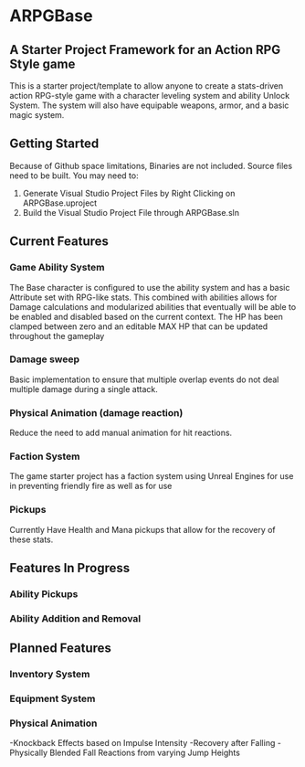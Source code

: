 # ARPGBase
## A Starter Project Framework for an Action RPG Style game
This is a starter project/template to allow anyone to create a stats-driven action RPG-style game with a character leveling system and ability Unlock System.
The system will also have equipable weapons, armor, and a basic magic system. 

## Getting Started
Because of Github space limitations, Binaries are not included. Source files need to be built. You may need to:
1. Generate Visual Studio Project Files by Right Clicking on ARPGBase.uproject
2. Build the Visual Studio Project File through ARPGBase.sln

## Current Features
### Game Ability System
The Base character is configured to use the ability system and has a basic Attribute set with RPG-like stats. This combined with abilities allows for Damage calculations and modularized abilities that eventually will be able to be enabled and disabled based on the current context. The HP has been clamped between zero and an editable MAX HP that can be updated throughout the gameplay
### Damage sweep
Basic implementation to ensure that multiple overlap events do not deal multiple damage during a single attack. 
### Physical Animation (damage reaction)
Reduce the need to add manual animation for hit reactions. 
### Faction System
The game starter project has a faction system using Unreal Engines  for use in preventing friendly fire as well as for use  
### Pickups
Currently Have Health and Mana pickups that allow for the recovery of these stats.
## Features In Progress
### Ability Pickups
### Ability Addition and Removal
## Planned Features
### Inventory System
### Equipment System
### Physical Animation
-Knockback Effects based on Impulse Intensity
-Recovery after Falling
-Physically Blended Fall Reactions from varying Jump Heights

